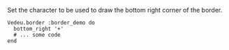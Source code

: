 Set the character to be used to draw the bottom right corner
of the border.

    Vedeu.border :border_demo do
      bottom_right '+'
      # ... some code
    end

